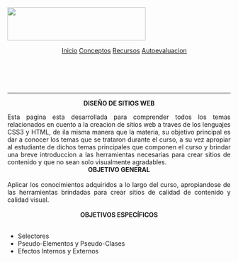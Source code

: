 <html lang="en">
<p style="text-align: center;">&nbsp;</p>

<p><img alt="" src="https://www.unad.edu.co/images/footer/logoUNAD-HD.jpg" style="width: 312px; height: 75px;" /></p>

<header>
	<nav class="navigation">
		<ul class="menu"> 
			<li*><a href="#">Inicio</a></li>
			<li*><a href="#">Conceptos</a></li>
			<li*><a href="#">Recursos</a></li>
			<li*><a href="#">Autoevaluacion</a></li>
		</ul>
	</nav>
</header>	

<p>&nbsp;</p>

<hr />
<p style="text-align: center;"><strong style="text-align: center;">DISE&Ntilde;O DE SITIOS WEB</strong></p>

<div style="text-align: justify;">Esta pagina esta desarrollada para comprender todos los temas relacionados en cuento a la creacion de sitios web a traves de los lenguajes CSS3 y HTML, de ila misma manera que la materia, su objetivo principal es dar a conocer los temas que se trataron durante el curso, a su vez apropiar al estudiante de dichos temas principales que componen el curso y brindar una breve introduccion a las herramientas necesarias para crear sitios de contenido y que no sean solo visualmente agradables.</div>

<div>
<div style="page-break-after: always;"><span style="display: none;">&nbsp;</span></div>
</div>

<div style="text-align: center;"><b>OBJETIVO GENERAL</b></div>

<div style="text-align: center;">&nbsp;</div>

<div style="text-align: justify;">Aplicar los conocimientos adquiridos a lo largo del curso, apropiandose de las herramientas brindadas para crear sitios&nbsp;de calidad de contenido y calidad visual.</div>

<div style="text-align: justify;">
<div style="page-break-after: always;"><span style="display: none;">&nbsp;</span></div>
​</div>

<div style="text-align: center;"><strong>OBJETIVOS ESPEC&Iacute;FICOS</strong></div>

<div style="text-align: center;">&nbsp;</div>

<ul>
	<li>Selectores</li>
	<li>Pseudo-Elementos y Pseudo-Clases</li>
	<li>Efectos Internos y Externos</li>
</ul>
